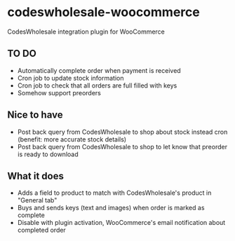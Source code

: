 codeswholesale-woocommerce
==========================

CodesWholesale integration plugin for WooCommerce

TO DO
-----
* Automatically complete order when payment is received
* Cron job to update stock information
* Cron job to check that all orders are full filled with keys
* Somehow support preorders


Nice to have
------------
* Post back query from CodesWholesale to shop about stock instead cron (benefit: more accurate stock details)
* Post back query from CodesWholesale to shop to let know that preorder is ready to download

What it does
------------
* Adds a field to product to match with CodesWholesale's product in "General tab" 
* Buys and sends keys (text and images) when order is marked as complete
* Disable with plugin activation, WooCommerce's email notification about completed order
